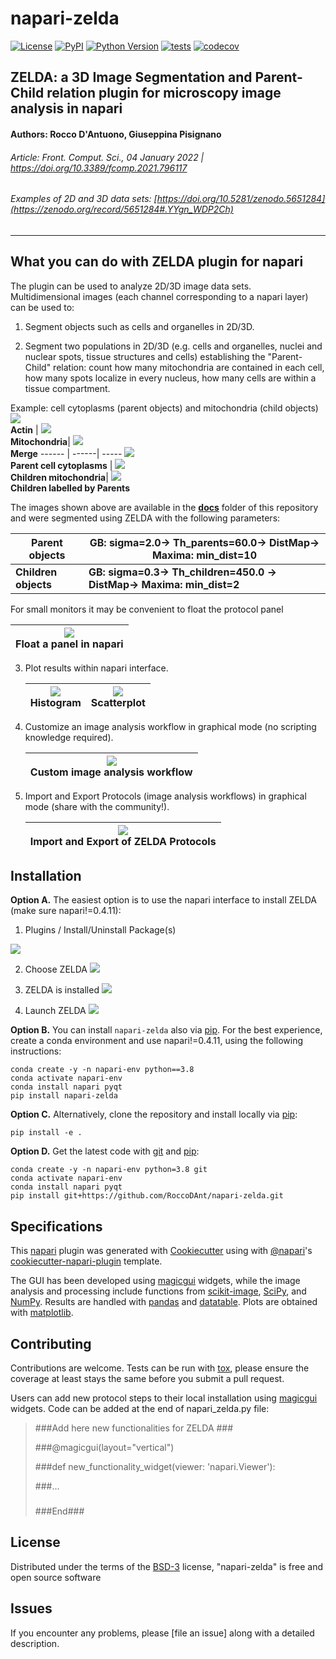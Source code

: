 # napari-zelda

[![License](https://img.shields.io/pypi/l/napari-zelda.svg?color=green)](https://github.com/RoccoDAnt/napari-zelda/raw/master/LICENSE)
[![PyPI](https://img.shields.io/pypi/v/napari-zelda.svg?color=green)](https://pypi.org/project/napari-zelda)
[![Python Version](https://img.shields.io/pypi/pyversions/napari-zelda.svg?color=green)](https://python.org)
[![tests](https://github.com/RoccoDAnt/napari-zelda/workflows/tests/badge.svg)](https://github.com/RoccoDAnt/napari-zelda/actions)
[![codecov](https://codecov.io/gh/RoccoDAnt/napari-zelda/branch/master/graph/badge.svg)](https://codecov.io/gh/RoccoDAnt/napari-zelda)

## ZELDA: a 3D Image Segmentation and Parent-Child relation plugin for microscopy image analysis in napari
#### Authors: Rocco D'Antuono, Giuseppina Pisignano

###### Article: Front. Comput. Sci., 04 January 2022 | https://doi.org/10.3389/fcomp.2021.796117

###### Examples of 2D and 3D data sets: [https://doi.org/10.5281/zenodo.5651284](https://zenodo.org/record/5651284#.YYgn_WDP2Ch)
----------------------------------

## What you can do with ZELDA plugin for napari
The plugin can be used to analyze 2D/3D image data sets.  
Multidimensional images (each channel corresponding to a napari layer) can be used to:

1. Segment objects such as cells and organelles in 2D/3D.

2. Segment two populations in 2D/3D (e.g. cells and organelles, nuclei and nuclear spots, tissue structures and cells) establishing the "Parent-Child" relation: count how many mitochondria are contained in each cell, how many spots localize in every nucleus, how many cells are within a tissue compartment.

  Example: cell cytoplasms (parent objects) and mitochondria (child objects)
  ![](https://raw.githubusercontent.com/RoccoDAnt/napari-zelda/main/docs/2D-AF488.png) <br> **Actin** | ![](https://raw.githubusercontent.com/RoccoDAnt/napari-zelda/main/docs/2D-MT.png) <br> **Mitochondria**| ![](https://raw.githubusercontent.com/RoccoDAnt/napari-zelda/main/docs/2D-AF488_MT.png) <br> **Merge**
  ------ | ------| -----
  ![](https://raw.githubusercontent.com/RoccoDAnt/napari-zelda/main/docs/2D-AF488_parents.png) <br> **Parent cell cytoplasms** | ![](https://raw.githubusercontent.com/RoccoDAnt/napari-zelda/main/docs/2D-MT_children.png) <br> **Children mitochondria**| ![](https://raw.githubusercontent.com/RoccoDAnt/napari-zelda/main/docs/2D-MT_childrenbyParent.png) <br> **Children labelled by Parents**

The images shown above are available in the [**docs**](https://github.com/RoccoDAnt/napari-zelda/tree/main/docs) folder of this repository and were segmented using ZELDA with the following parameters:


   | **Parent objects** | **GB: sigma=2.0-> Th_parents=60.0-> DistMap-> Maxima: min_dist=10** |
   | -----|  ----|
   | **Children objects** | **GB: sigma=0.3-> Th_children=450.0 -> DistMap-> Maxima: min_dist=2**|

For small monitors it may be convenient to float the protocol panel

  |![](https://raw.githubusercontent.com/RoccoDAnt/napari-zelda/main/docs/Clipboard_ZELDA_Plugin-set_panel_to_float.png) <br> **Float a panel in napari** |
  ------ |

3. Plot results within napari interface.

    ![](https://raw.githubusercontent.com/RoccoDAnt/napari-zelda/main/docs/Plot_hist_Area.png) <br> **Histogram** | ![](https://raw.githubusercontent.com/RoccoDAnt/napari-zelda/main/docs/Plot_scatter_Area-EqDiam.png) <br> **Scatterplot**|
    ------ | ------|

4. Customize an image analysis workflow in graphical mode (no scripting knowledge required).

    | ![](https://raw.githubusercontent.com/RoccoDAnt/napari-zelda/main/docs/CustomProtocol.png) <br> **Custom image analysis workflow** |
    ------ |

5. Import and Export Protocols (image analysis workflows) in graphical mode (share with the community!).

    | ![](https://raw.githubusercontent.com/RoccoDAnt/napari-zelda/main/docs/Clipboard_Import_and_Export_Protocols.png) <br> **Import and Export of ZELDA Protocols** |
    ------ |

## Installation

**Option A.** The easiest option is to use the napari interface to install ZELDA (make sure napari!=0.4.11):
1. Plugins / Install/Uninstall Package(s)

  ![](https://raw.githubusercontent.com/RoccoDAnt/napari-zelda/main/docs/Clipboard_ZELDA_Plugin_install_in_napari.png)

2. Choose ZELDA
![](https://raw.githubusercontent.com/RoccoDAnt/napari-zelda/main/docs/Clipboard_ZELDA_Plugin_install_ZELDA_in_napari_Arrow.png)

3. ZELDA is installed
![](https://raw.githubusercontent.com/RoccoDAnt/napari-zelda/main/docs/Clipboard_ZELDA_Plugin_installed_ZELDA_in_napari_Arrow.png)

4. Launch ZELDA
![](https://raw.githubusercontent.com/RoccoDAnt/napari-zelda/main/docs/Clipboard_ZELDA_Launch_ZELDA.png)


**Option B.** You can install `napari-zelda` also via [pip]. For the best experience, create a conda environment and use napari!=0.4.11, using the following instructions:

    conda create -y -n napari-env python==3.8  
    conda activate napari-env
    conda install napari pyqt  
    pip install napari-zelda  


**Option C.** Alternatively, clone the repository and install locally via [pip]:

    pip install -e .

**Option D.** Get the latest code with [git](https://git-scm.com/book/en/v2/Getting-Started-Installing-Git) and [pip]:
    
    conda create -y -n napari-env python=3.8 git
    conda activate napari-env
    conda install napari pyqt
    pip install git+https://github.com/RoccoDAnt/napari-zelda.git


## Specifications

This [napari] plugin was generated with [Cookiecutter] using with [@napari]'s [cookiecutter-napari-plugin] template.

The GUI has been developed using [magicgui](https://github.com/napari/magicgui) widgets, while the image analysis and processing include functions from [scikit-image](https://scikit-image.org/), [SciPy](https://scipy.org/), and [NumPy](https://numpy.org/). Results are handled with [pandas](https://pandas.pydata.org/) and [datatable](https://datatable.readthedocs.io/en/latest/). Plots are obtained with [matplotlib](https://matplotlib.org/).  
<!--
Don't miss the full getting started guide to set up your new package:
https://github.com/napari/cookiecutter-napari-plugin#getting-started

and review the napari docs for plugin developers:
https://napari.org/docs/plugins/index.html
-->


## Contributing

Contributions are welcome. Tests can be run with [tox], please ensure
the coverage at least stays the same before you submit a pull request.

Users can add new protocol steps to their local installation using [magicgui](https://github.com/napari/magicgui) widgets.
Code can be added at the end of napari_zelda.py file:

>###Add here new functionalities for ZELDA ###
>
>###@magicgui(layout="vertical")
>
>###def new_functionality_widget(viewer: 'napari.Viewer'):
>
>###...
>
>###
>
>###End###



## License

Distributed under the terms of the [BSD-3] license,
"napari-zelda" is free and open source software

## Issues

If you encounter any problems, please [file an issue] along with a detailed description.

[napari]: https://github.com/napari/napari
[Cookiecutter]: https://github.com/audreyr/cookiecutter
[@napari]: https://github.com/napari
[MIT]: http://opensource.org/licenses/MIT
[BSD-3]: http://opensource.org/licenses/BSD-3-Clause
[GNU GPL v3.0]: http://www.gnu.org/licenses/gpl-3.0.txt
[GNU LGPL v3.0]: http://www.gnu.org/licenses/lgpl-3.0.txt
[Apache Software License 2.0]: http://www.apache.org/licenses/LICENSE-2.0
[Mozilla Public License 2.0]: https://www.mozilla.org/media/MPL/2.0/index.txt
[cookiecutter-napari-plugin]: https://github.com/napari/cookiecutter-napari-plugin

[napari]: https://github.com/napari/napari
[tox]: https://tox.readthedocs.io/en/latest/
[pip]: https://pypi.org/project/pip/
[PyPI]: https://pypi.org/
